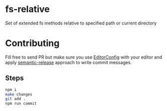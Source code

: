 # fs-relative

Set of extended fs methods relative to specified path or current directory

# Contributing
Fill free to send PR but make sure you use [EditorConfig](http://EditorConfig.org) with your editor and apply [semantic-release](https://github.com/semantic-release/semantic-release) approach to write commit messages.

## Steps
```bash
npm i
make changes
git add .
npm run commit
```
